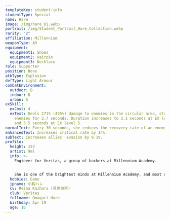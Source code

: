 ```yaml
---
templateKey: student-info
studentType: Special
name: Hare
image: /img/hare_01.webp
portrait: /img/Student_Portrait_Hare_Collection.webp
rarity: "2"
affiliation: Millennium
weaponType: AR
equipment:
  equipment1: Shoes
  equipment2: Hairpin
  equipment3: Necklace
role: Supporter
position: None
atkType: Explosion
defType: Light Armour
combatEnvironment:
  outdoor: B
  indoor: B
  urban: A
exSkill:
  exCost: 4
  exText: Deals 271% (435%) damage to enemies in the circular area, stunning
    enemies for 2.7 seconds. Duration increases to 3.1 seconds at EX level 3,
    and 3.5 seconds at EX level 5.
normalText: Every 30 seconds, she reduces the recovery rate of an enemy by 26.7% (15 sec).
enhancedText: Increases critical rate by 14%.
subText: Increases allies' evasion by 9.1%.
profile:
  height: 153
  artist: 9ml
  info: >-
    Engineer for Veritas, a group of hackers at Millennium Academy.


    She is one of the brightest minds at Millennium Academy, and most of Millennium's cutting-edge devices have been developed by her. Despite her achievements, however, she is a kind girl who listens to the other students without bragging or being overbearing.
  hobbies: Game
  jpname: 小鈎ハレ
  cv: Reina Kaihara (貝原怜奈)
  club: Veritas
  fullname: Omagari Hare
  birthday: Apr 19
  age: 16
---
```

